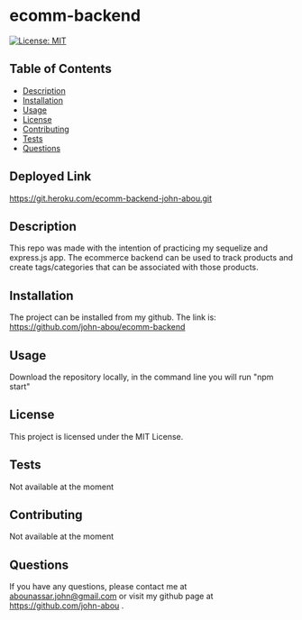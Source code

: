 # ecomm-backend

[![License: MIT](https://img.shields.io/badge/License-MIT-yellow.svg)](https://opensource.org/licenses/MIT)

## Table of Contents
- [Description](#description)
- [Installation](#installation)
- [Usage](#usage)
- [License](#license)
- [Contributing](#contributing)
- [Tests](#tests)
- [Questions](#questions)

## Deployed Link
https://git.heroku.com/ecomm-backend-john-abou.git

## Description
This repo was made with the intention of practicing my sequelize and express.js app. The ecommerce backend can be used to track products and create tags/categories that can be associated with those products.

## Installation
The project can be installed from my github. The link is: https://github.com/john-abou/ecomm-backend

## Usage
Download the repository locally, in the command line you will run "npm start"

## License
This project is licensed under the MIT License.

## Tests
Not available at the moment

## Contributing
Not available at the moment

## Questions
If you have any questions, please contact me at abounassar.john@gmail.com or visit my github page at https://github.com/john-abou .

